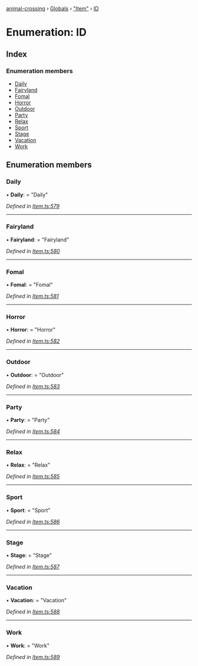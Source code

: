 [animal-crossing](../README.md) › [Globals](../globals.md) › ["Item"](../modules/_item_.md) › [ID](_item_.id.md)

# Enumeration: ID

## Index

### Enumeration members

* [Daily](_item_.id.md#daily)
* [Fairyland](_item_.id.md#fairyland)
* [Fomal](_item_.id.md#fomal)
* [Horror](_item_.id.md#horror)
* [Outdoor](_item_.id.md#outdoor)
* [Party](_item_.id.md#party)
* [Relax](_item_.id.md#relax)
* [Sport](_item_.id.md#sport)
* [Stage](_item_.id.md#stage)
* [Vacation](_item_.id.md#vacation)
* [Work](_item_.id.md#work)

## Enumeration members

###  Daily

• **Daily**: = "Daily"

*Defined in [Item.ts:579](https://github.com/Norviah/animal-crossing/blob/e2f78c4/module/types/Item.ts#L579)*

___

###  Fairyland

• **Fairyland**: = "Fairyland"

*Defined in [Item.ts:580](https://github.com/Norviah/animal-crossing/blob/e2f78c4/module/types/Item.ts#L580)*

___

###  Fomal

• **Fomal**: = "Fomal"

*Defined in [Item.ts:581](https://github.com/Norviah/animal-crossing/blob/e2f78c4/module/types/Item.ts#L581)*

___

###  Horror

• **Horror**: = "Horror"

*Defined in [Item.ts:582](https://github.com/Norviah/animal-crossing/blob/e2f78c4/module/types/Item.ts#L582)*

___

###  Outdoor

• **Outdoor**: = "Outdoor"

*Defined in [Item.ts:583](https://github.com/Norviah/animal-crossing/blob/e2f78c4/module/types/Item.ts#L583)*

___

###  Party

• **Party**: = "Party"

*Defined in [Item.ts:584](https://github.com/Norviah/animal-crossing/blob/e2f78c4/module/types/Item.ts#L584)*

___

###  Relax

• **Relax**: = "Relax"

*Defined in [Item.ts:585](https://github.com/Norviah/animal-crossing/blob/e2f78c4/module/types/Item.ts#L585)*

___

###  Sport

• **Sport**: = "Sport"

*Defined in [Item.ts:586](https://github.com/Norviah/animal-crossing/blob/e2f78c4/module/types/Item.ts#L586)*

___

###  Stage

• **Stage**: = "Stage"

*Defined in [Item.ts:587](https://github.com/Norviah/animal-crossing/blob/e2f78c4/module/types/Item.ts#L587)*

___

###  Vacation

• **Vacation**: = "Vacation"

*Defined in [Item.ts:588](https://github.com/Norviah/animal-crossing/blob/e2f78c4/module/types/Item.ts#L588)*

___

###  Work

• **Work**: = "Work"

*Defined in [Item.ts:589](https://github.com/Norviah/animal-crossing/blob/e2f78c4/module/types/Item.ts#L589)*
